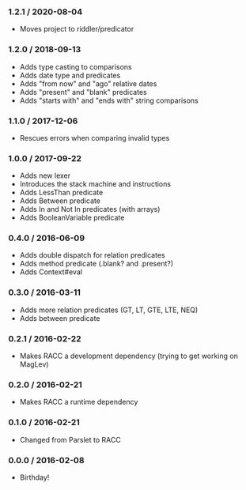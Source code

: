 ### 1.2.1 / 2020-08-04

* Moves project to riddler/predicator

### 1.2.0 / 2018-09-13

* Adds type casting to comparisons
* Adds date type and predicates
* Adds "from now" and "ago" relative dates
* Adds "present" and "blank" predicates
* Adds "starts with" and "ends with" string comparisons

### 1.1.0 / 2017-12-06

* Rescues errors when comparing invalid types

### 1.0.0 / 2017-09-22

* Adds new lexer
* Introduces the stack machine and instructions
* Adds LessThan predicate
* Adds Between predicate
* Adds In and Not In predicates (with arrays)
* Adds BooleanVariable predicate

### 0.4.0 / 2016-06-09

* Adds double dispatch for relation predicates
* Adds method predicate (.blank? and .present?)
* Adds Context#eval

### 0.3.0 / 2016-03-11

* Adds more relation predicates (GT, LT, GTE, LTE, NEQ)
* Adds between predicate

### 0.2.1 / 2016-02-22

* Makes RACC a development dependency (trying to get working on MagLev)

### 0.2.0 / 2016-02-21

* Makes RACC a runtime dependency

### 0.1.0 / 2016-02-21

* Changed from Parslet to RACC

### 0.0.0 / 2016-02-08

* Birthday!
